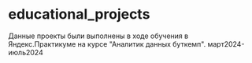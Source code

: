 # educational_projects
Данные проекты были выполнены в ходе обучения в Яндекс.Практикуме на курсе "Аналитик данных буткемп". март2024-июль2024
